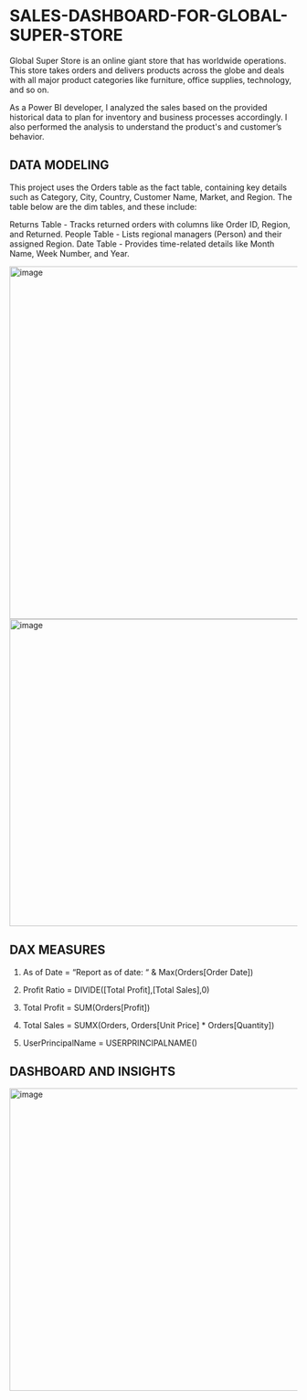 # SALES-DASHBOARD-FOR-GLOBAL-SUPER-STORE
Global Super Store is an online giant store that has worldwide operations. This store takes orders and delivers products across the globe and deals with all major product categories like furniture, office supplies, technology, and so on.

As a Power BI developer, I analyzed the sales based on the provided historical data to plan for inventory and business processes accordingly. I also performed the analysis to understand the product's and customer’s behavior.

## DATA MODELING

This project uses the Orders table as the fact table, containing key details such as Category, City, Country, Customer Name, Market, and Region. The table below are the dim tables, and these include:

Returns Table - Tracks returned orders with columns like Order ID, Region, and Returned.
People Table - Lists regional managers (Person) and their assigned Region.
Date Table - Provides time-related details like Month Name, Week Number, and Year.

<img width="618" alt="image" src="https://github.com/user-attachments/assets/ea980402-17e2-466d-8500-5a0d9b79e069">

<img width="538" alt="image" src="https://github.com/user-attachments/assets/07694317-b942-4b90-95b2-125290c67e94">

## DAX MEASURES

1. As of Date = “Report as of date: “ & Max(Orders[Order Date])

2. Profit Ratio = DIVIDE([Total Profit],[Total Sales],0)

3. Total Profit = SUM(Orders[Profit])

4. Total Sales = SUMX(Orders, Orders[Unit Price] * Orders[Quantity])

5. UserPrincipalName = USERPRINCIPALNAME()

## DASHBOARD AND INSIGHTS

<img width="530" alt="image" src="https://github.com/user-attachments/assets/4ea58da3-6864-450d-9791-3da0fe4772e1">

